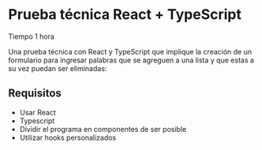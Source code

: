 # Prueba técnica React + TypeScript

Tiempo 1 hora

Una prueba técnica con React y TypeScript que implique la creación de un formulario para ingresar palabras que se agreguen a una lista y que estas a su vez puedan ser eliminadas:
## Requisitos
- Usar React
- Typescript
- Dividir el programa en componentes de ser posible
- Utilizar hooks personalizados

